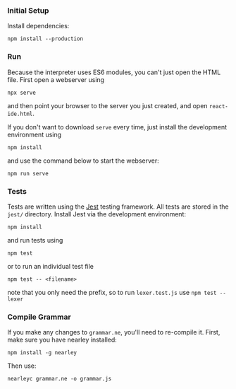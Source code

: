 ### Initial Setup

Install dependencies:

	npm install --production

### Run

Because the interpreter uses ES6 modules, you can't just open the HTML file. First open a webserver using

	npx serve

and then point your browser to the server you just created, and open `react-ide.html`.

If you don't want to download `serve` every time, just install the development environment using

	npm install

and use the command below to start the webserver:
	
	npm run serve

### Tests

Tests are written using the [Jest](https://jestjs.io/) testing framework. All tests are stored in the `jest/` directory. Install Jest via the development environment:

	npm install

and run tests using

	npm test

or to run an individual test file

	npm test -- <filename>

note that you only need the prefix, so to run `lexer.test.js` use `npm test -- lexer`

### Compile Grammar

If you make any changes to `grammar.ne`, you'll need to re-compile it. First, make sure you have nearley installed:

	npm install -g nearley

Then use:

	nearleyc grammar.ne -o grammar.js
